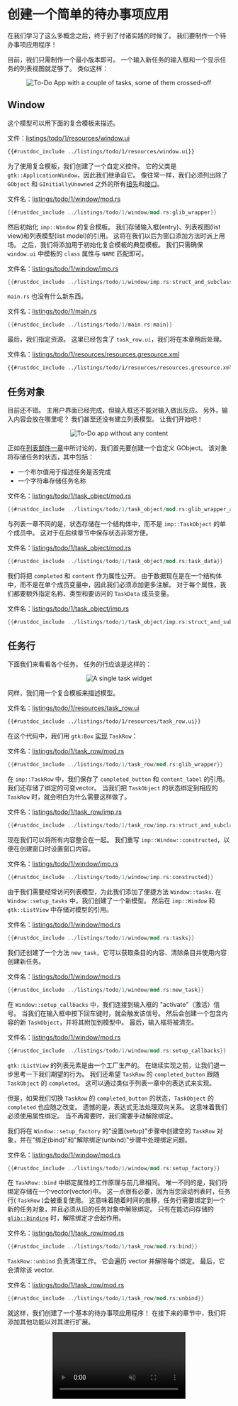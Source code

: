 # 创建一个简单的待办事项应用

在我们学习了这么多概念之后，终于到了付诸实践的时候了。 我们要制作一个待办事项应用程序！

目前，我们只需制作一个最小版本即可。 一个输入新任务的输入框和一个显示任务的列表视图就足够了。 类似这样：

<div style="text-align:center"><img src="img/todo_1_mockup.png" alt="To-Do App with a couple of tasks, some of them crossed-off"/></div>

## Window

这个模型可以用下面的复合模板来描述。

文件：<a class=file-link href="https://github.com/gtk-rs/gtk4-rs/blob/master/book/listings/todo/1/resources/window.ui">listings/todo/1/resources/window.ui</a>

```xml
{{#rustdoc_include ../listings/todo/1/resources/window.ui}}
```

为了使用复合模板，我们创建了一个自定义控件。 它的父类是 `gtk::ApplicationWindow`，因此我们继承自它。 像往常一样，我们必须列出除了 `GObject` 和 `GInitiallyUnowned` 之外的所有[祖先](https://docs.gtk.org/gtk4/class.ApplicationWindow.html#ancestors)和[接口](https://docs.gtk.org/gtk4/class.ApplicationWindow.html#implements)。

文件名：<a class=file-link href="https://github.com/gtk-rs/gtk4-rs/blob/master/book/listings/todo/1/window/mod.rs">listings/todo/1/window/mod.rs</a>

```rust
{{#rustdoc_include ../listings/todo/1/window/mod.rs:glib_wrapper}}
```

然后初始化 `imp::Window` 的复合模板。 我们存储输入框(entry)、列表视图(list view)和列表模型(list model)的引用。 这将在我们以后为窗口添加方法时派上用场。 之后，我们将添加用于初始化复合模板的典型模板。 我们只需确保 `window.ui` 中模板的 `class` 属性与 `NAME` 匹配即可。

文件名：<a class=file-link href="https://github.com/gtk-rs/gtk4-rs/blob/master/book/listings/todo/1/window/imp.rs">listings/todo/1/window/imp.rs</a>

```rust
{{#rustdoc_include ../listings/todo/1/window/imp.rs:struct_and_subclass}}
```

`main.rs` 也没有什么新东西。

文件名：<a class=file-link href="https://github.com/gtk-rs/gtk4-rs/blob/master/book/listings/todo/1/main.rs">listings/todo/1/main.rs</a>

```rust
{{#rustdoc_include ../listings/todo/1/main.rs:main}}
```

最后，我们指定资源。 这里已经包含了 `task_row.ui`，我们将在本章稍后处理。

文件名：<a class=file-link href="https://github.com/gtk-rs/gtk4-rs/blob/master/book/listings/todo/1/resources/resources.gresource.xml">listings/todo/1/resources/resources.gresource.xml</a>

```xml
{{#rustdoc_include ../listings/todo/1/resources/resources.gresource.xml}}
```


## 任务对象

目前还不错。 主用户界面已经完成，但输入框还不能对输入做出反应。 另外，输入内容会放在哪里呢？ 我们甚至还没有建立列表模型。 让我们开始吧！

<div style="text-align:center"><img src="img/todo_1_empty.png" alt="To-Do app without any content"/></div>

正如在[列表部件一章](./list_widgets.html)中所讨论的，我们首先要创建一个自定义 GObject。 该对象将存储任务的状态，其中包括：

- 一个布尔值用于描述任务是否完成
- 一个字符串存储任务名称

文件名：<a class=file-link href="https://github.com/gtk-rs/gtk4-rs/blob/master/book/listings/todo/1/task_object/mod.rs">listings/todo/1/task_object/mod.rs</a>

```rust
{{#rustdoc_include ../listings/todo/1/task_object/mod.rs:glib_wrapper_and_new}}
```

与列表一章不同的是，状态存储在一个结构体中，而不是 `imp::TaskObject` 的单个成员中。 这对于在后续章节中保存状态非常方便。

文件名：<a class=file-link href="https://github.com/gtk-rs/gtk4-rs/blob/master/book/listings/todo/1/task_object/mod.rs">listings/todo/1/task_object/mod.rs</a>

```rust
{{#rustdoc_include ../listings/todo/1/task_object/mod.rs:task_data}}
```

我们将把 `completed` 和 `content` 作为属性公开。 由于数据现在是在一个结构体中，而不是在单个成员变量中，因此我们必须添加更多注解。 对于每个属性，我们都要额外指定名称、类型和要访问的 `TaskData` 成员变量。

文件名：<a class=file-link href="https://github.com/gtk-rs/gtk4-rs/blob/master/book/listings/todo/1/task_object/imp.rs">listings/todo/1/task_object/imp.rs</a>

```rust
{{#rustdoc_include ../listings/todo/1/task_object/imp.rs:struct_and_subclass}}
```

## 任务行

下面我们来看看各个任务。 任务的行应该是这样的：


<div style="text-align:center"><img src="img/task_row.png" alt="A single task widget"/></div>

同样，我们用一个复合模板来描述模型。


文件名：<a class=file-link href="https://github.com/gtk-rs/gtk4-rs/blob/master/book/listings/todo/1/resources/task_row.ui">listings/todo/1/resources/task_row.ui</a>

```xml
{{#rustdoc_include ../listings/todo/1/resources/task_row.ui}}
```

在这个代码中，我们用  `gtk:Box` [实现](https://docs.gtk.org/gtk4/class.Box.html#hierarchy) `TaskRow`：

文件名：<a class=file-link href="https://github.com/gtk-rs/gtk4-rs/blob/master/book/listings/todo/1/task_row/mod.rs">listings/todo/1/task_row/mod.rs</a>

```rust
{{#rustdoc_include ../listings/todo/1/task_row/mod.rs:glib_wrapper}}
```

在 `imp::TaskRow` 中，我们保存了 `completed_button` 和 `content_label` 的引用。 我们还存储了绑定的可变vector。 当我们把 `TaskObject` 的状态绑定到相应的 `TaskRow` 时，就会明白为什么需要这样做了。


文件名：<a class=file-link href="https://github.com/gtk-rs/gtk4-rs/blob/master/book/listings/todo/1/task_row/imp.rs">listings/todo/1/task_row/imp.rs</a>

```rust
{{#rustdoc_include ../listings/todo/1/task_row/imp.rs:struct_and_subclass}}
```

现在我们可以将所有内容整合在一起。 我们重写 `imp::Window::constructed`，以便在创建窗口时设置窗口内容。

文件名：<a class=file-link href="https://github.com/gtk-rs/gtk4-rs/blob/master/book/listings/todo/1/window/imp.rs">listings/todo/1/window/imp.rs</a>

```rust
{{#rustdoc_include ../listings/todo/1/window/imp.rs:constructed}}
```

由于我们需要经常访问列表模型，为此我们添加了便捷方法 `Window::tasks`. 在 `Window::setup_tasks` 中，我们创建了一个新模型。 然后在 `imp::Window` 和 `gtk::ListView` 中存储对模型的引用。

文件名：<a class=file-link href="https://github.com/gtk-rs/gtk4-rs/blob/master/book/listings/todo/1/window/mod.rs">listings/todo/1/window/mod.rs</a>

```rust
{{#rustdoc_include ../listings/todo/1/window/mod.rs:tasks}}
```

我们还创建了一个方法 `new_task`，它可以获取条目的内容、清除条目并使用内容创建新任务。

文件名：<a class=file-link href="https://github.com/gtk-rs/gtk4-rs/blob/master/book/listings/todo/1/window/mod.rs">listings/todo/1/window/mod.rs</a>

```rust
{{#rustdoc_include ../listings/todo/1/window/mod.rs:new_task}}
```

在 `Window::setup_callbacks` 中，我们连接到输入框的 "activate"（激活）信号。 当我们在输入框中按下回车键时，就会触发该信号。 然后会创建一个包含内容的新 `TaskObject`，并将其附加到模型中。 最后，输入框将被清空。

文件名：<a class=file-link href="https://github.com/gtk-rs/gtk4-rs/blob/master/book/listings/todo/1/window/mod.rs">listings/todo/1/window/mod.rs</a>

```rust
{{#rustdoc_include ../listings/todo/1/window/mod.rs:setup_callbacks}}
```
`gtk::ListView` 的列表元素是由一个工厂生产的。 在继续实现之前，让我们退一步思考一下我们期望的行为。 我们还希望 `TaskRow` 的 `completed_button` 跟随 `TaskObject` 的 `completed`。 这可以通过类似于列表一章中的表达式来实现。

但是，如果我们切换 `TaskRow` 的 `completed_button` 的状态，`TaskObject` 的 `completed` 也应随之改变。 遗憾的是，表达式无法处理双向关系。 这意味着我们必须使用属性绑定。 当不再需要时，我们需要手动解除绑定。

我们将在 `Window::setup_factory` 的"设置(setup)"步骤中创建空的 `TaskRow` 对象，并在"绑定(bind)"和"解除绑定(unbind)"步骤中处理绑定问题。

文件名：<a class=file-link href="https://github.com/gtk-rs/gtk4-rs/blob/master/book/listings/todo/1/window/mod.rs">listings/todo/1/window/mod.rs</a>

```rust
{{#rustdoc_include ../listings/todo/1/window/mod.rs:setup_factory}}
```

在 `TaskRow::bind` 中绑定属性的工作原理与前几章相同。 唯一不同的是，我们将绑定存储在一个vector(vector)中。 这一点很有必要，因为当您滚动列表时，任务行( `TaskRow` )会被重复使用。 这意味着随着时间的推移，任务行需要绑定到一个新的任务对象，并且必须从旧的任务对象中解除绑定。 只有在能访问存储的 [`glib::Binding`](https://gtk-rs.org/gtk-rs-core/stable/latest/docs/glib/struct.Binding.html) 时，解除绑定才会起作用。

文件名：<a class=file-link href="https://github.com/gtk-rs/gtk4-rs/blob/master/book/listings/todo/1/task_row/mod.rs">listings/todo/1/task_row/mod.rs</a>

```rust
{{#rustdoc_include ../listings/todo/1/task_row/mod.rs:bind}}
```

`TaskRow::unbind` 负责清理工作。 它会遍历 vector 并解除每个绑定。 最后，它会清除该 vector.

文件名：<a class=file-link href="https://github.com/gtk-rs/gtk4-rs/blob/master/book/listings/todo/1/task_row/mod.rs">listings/todo/1/task_row/mod.rs</a>

```rust
{{#rustdoc_include ../listings/todo/1/task_row/mod.rs:unbind}}
```

就这样，我们创建了一个基本的待办事项应用程序！ 在接下来的章节中，我们将添加其他功能以对其进行扩展。

<div style="text-align:center">
 <video autoplay muted loop>
  <source src="vid/todo_1_animation.webm" type="video/webm">
  <p>A video which shows how to enter tasks to the To-Do app</p>
 </video>
</div>
